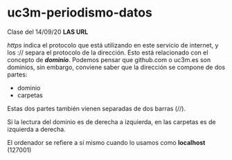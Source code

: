 # uc3m-periodismo-datos


Clase del 14/09/20 **LAS URL**

*https* indica el protocolo que está utilizando en este servicio de internet, y los :// separa el protocolo de la dirección. Esto está relacionado con el concepto de ***dominio***. Podemos pensar que github.com o uc3m.es son dominios, sin embargo, conviene saber que la dirección se compone de dos partes:
+ dominio
+  carpetas

Estas dos partes también vienen separadas de dos barras (//).

Si la lectura del dominio es de derecha a izquierda, en las carpetas es de izquierda a derecha.

El ordenador se refiere a sí mismo cuando lo usamos como **localhost** (127001)


